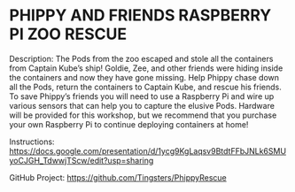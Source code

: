 # PHIPPY AND FRIENDS RASPBERRY PI ZOO RESCUE

Description: The Pods from the zoo escaped and stole all the containers from Captain Kube’s ship! Goldie, Zee, and other friends were hiding inside the containers and now they have gone missing. Help Phippy chase down all the Pods, return the containers to Captain Kube, and rescue his friends. To save Phippy’s friends you will need to use a Raspberry Pi and wire up various sensors that can help you to capture the elusive Pods. Hardware will be provided for this workshop, but we recommend that you purchase your own Raspberry Pi to continue deploying containers at home!

Instructions: https://docs.google.com/presentation/d/1ycg9KgLaqsv9BtdtFFbJNLk6SMUyoCJGH_TdwwjTScw/edit?usp=sharing

GitHub Project: https://github.com/Tingsters/PhippyRescue
